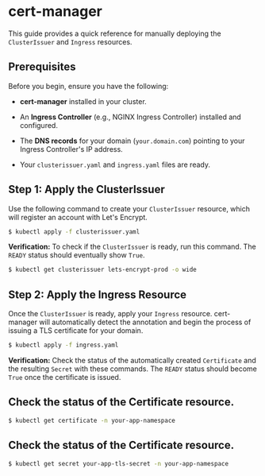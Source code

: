 # cert-manager

This guide provides a quick reference for manually deploying the `ClusterIssuer` and `Ingress` resources.

## Prerequisites

Before you begin, ensure you have the following:

* **cert-manager** installed in your cluster.

* An **Ingress Controller** (e.g., NGINX Ingress Controller) installed and configured.

* The **DNS records** for your domain (`your.domain.com`) pointing to your Ingress Controller's IP address.

* Your `clusterissuer.yaml` and `ingress.yaml` files are ready.

## Step 1: Apply the ClusterIssuer

Use the following command to create your `ClusterIssuer` resource, which will register an account with Let's Encrypt.

```bash
$ kubectl apply -f clusterissuer.yaml
```

**Verification:**
To check if the `ClusterIssuer` is ready, run this command. The `READY` status should eventually show `True`.

```bash
$ kubectl get clusterissuer lets-encrypt-prod -o wide
```

## Step 2: Apply the Ingress Resource

Once the `ClusterIssuer` is ready, apply your `Ingress` resource. cert-manager will automatically detect the annotation and begin the process of issuing a TLS certificate for your domain.

```bash
$ kubectl apply -f ingress.yaml
```

**Verification:**
Check the status of the automatically created `Certificate` and the resulting `Secret` with these commands. The `READY` status should become `True` once the certificate is issued.

## Check the status of the Certificate resource.

```bash
$ kubectl get certificate -n your-app-namespace
```

## Check the status of the Certificate resource.

```bash
$ kubectl get secret your-app-tls-secret -n your-app-namespace
```